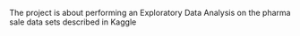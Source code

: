 The project is about performing an Exploratory Data Analysis on the pharma sale data sets described in Kaggle  
